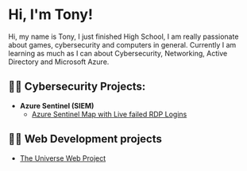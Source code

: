 <h1>Hi, I'm Tony! </h1>
Hi, my name is Tony, I just finished High School, I am really passionate about games, cybersecurity and computers in general. Currently I am learning as much as I can about Cybersecurity, Networking, Active Directory and Microsoft Azure.
<br>

<h2>👨‍💻 Cybersecurity Projects:</h2>

- <b>Azure Sentinel (SIEM)</b>
  - [Azure Sentinel Map with Live failed RDP Logins](https://github.com/joshmadakor1/Algorithms-Practice)

<h2>👨‍💻 Web Development projects</h2>

- [The Universe Web Project](https://github.com/Demblle/TheUniverseWebProject)

<!--
**joshmadakor1/joshmadakor1** is a ✨ _special_ ✨ repository because its `README.md` (this file) appears on your GitHub profile.

Here are some ideas to get you started:

- 🔭 I’m currently working on ...
- 🌱 I’m currently learning ...
- 👯 I’m looking to collaborate on ...
- 🤔 I’m looking for help with ...
- 💬 Ask me about ...
- 📫 How to reach me: ...
- 😄 Pronouns: ...
- ⚡ Fun fact: ...
-->

